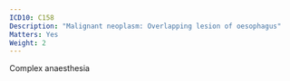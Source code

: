 ```yaml
---
ICD10: C158
Description: "Malignant neoplasm: Overlapping lesion of oesophagus"
Matters: Yes
Weight: 2
---
```

Complex anaesthesia
